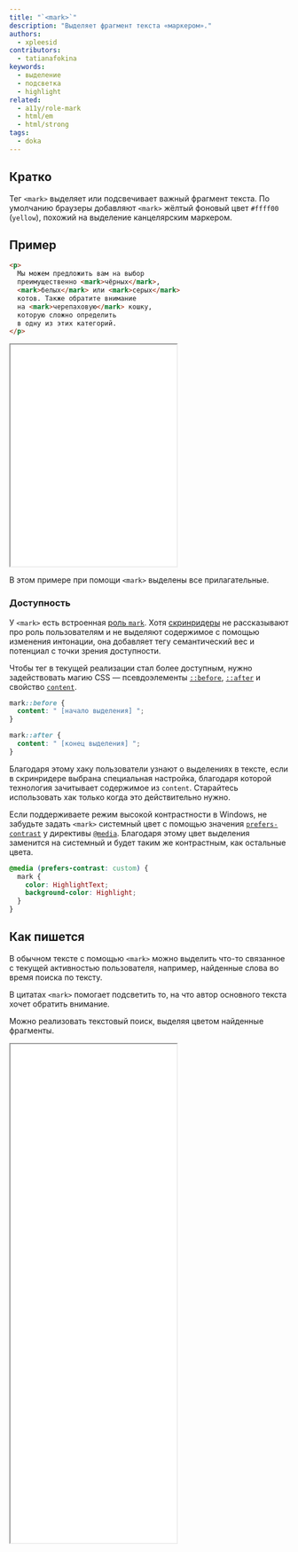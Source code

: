 ```yaml
---
title: "`<mark>`"
description: "Выделяет фрагмент текста «маркером»."
authors:
  - xpleesid
contributors:
  - tatianafokina
keywords:
  - выделение
  - подсветка
  - highlight
related:
  - a11y/role-mark
  - html/em
  - html/strong
tags:
  - doka
---
```


## Кратко

Тег `<mark>` выделяет или подсвечивает важный фрагмент текста. По умолчанию браузеры добавляют `<mark>` жёлтый фоновый цвет `#ffff00` (`yellow`), похожий на выделение канцелярским маркером.

## Пример

```html
<p>
  Мы можем предложить вам на выбор
  преимущественно <mark>чёрных</mark>,
  <mark>белых</mark> или <mark>серых</mark>
  котов. Также обратите внимание
  на <mark>черепаховую</mark> кошку,
  которую сложно определить
  в одну из этих категорий.
</p>
```

<iframe title="Базовый пример" src="demos/basic/" height="400"></iframe>

В этом примере при помощи `<mark>` выделены все прилагательные.

### Доступность

У `<mark>` есть встроенная [роль `mark`](/a11y/role-mark/). Хотя [скринридеры](/a11y/screenreaders/) не рассказывают про роль пользователям и не выделяют содержимое с помощью изменения интонации, она добавляет тегу семантический вес и потенциал с точки зрения доступности.

Чтобы тег в текущей реализации стал более доступным, нужно задействовать магию CSS — псевдоэлементы [`::before`](/css/before/), [`::after`](/css/after/) и свойство [`content`](/css/content/).

```css
mark::before {
  content: " [начало выделения] ";
}

mark::after {
  content: " [конец выделения] ";
}
```

Благодаря этому хаку пользователи узнают о выделениях в тексте, если в скринридере выбрана специальная настройка, благодаря которой технология зачитывает содержимое из `content`. Старайтесь использовать хак только когда это действительно нужно.

Если поддерживаете режим высокой контрастности в Windows, не забудьте задать `<mark>` системный цвет с помощью значения [`prefers-contrast`](/a11y/prefers-contrast/) у директивы [`@media`](/css/media/). Благодаря этому цвет выделения заменится на системный и будет таким же контрастным, как остальные цвета.

```css
@media (prefers-contrast: custom) {
  mark {
    color: HighlightText;
    background-color: Highlight;
  }
}
```

## Как пишется

В обычном тексте с помощью `<mark>` можно выделить что-то связанное с текущей активностью пользователя, например, найденные слова во время поиска по тексту.

В цитатах `<mark>` помогает подсветить то, на что автор основного текста хочет обратить внимание.

Можно реализовать текстовый поиск, выделяя цветом найденные фрагменты.

<iframe title="Текстовый поиск" src="demos/search/" height="900"></iframe>
